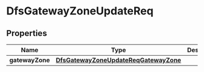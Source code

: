 # DfsGatewayZoneUpdateReq

## Properties
Name | Type | Description | Notes
------------ | ------------- | ------------- | -------------
**gatewayZone** | [**DfsGatewayZoneUpdateReqGatewayZone**](DfsGatewayZoneUpdateReqGatewayZone.md) |  | 
